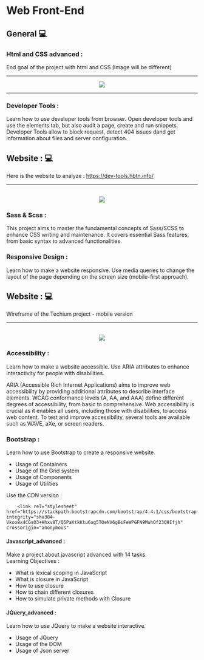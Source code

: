 # Web Front-End

## General 💻

### Html and CSS advanced :
End goal of the project with html and CSS (Image will be different)
<hr>
<p align="center">
 <img src="https://github.com/savvyh/holbertonschool-web_front_end/assets/139894873/07ffa73b-a836-44eb-bdfc-1132a7b35bae">
</p>

<hr>

### Developer Tools :
Learn how to use developer tools from browser. Open developer tools and use the elements tab, but also audit a page, create and run snippets.
Developer Tools allow to block request, detect 404 issues dand get information about files and server configuration.

## Website : 💻
Here is the website to analyze :  https://dev-tools.hbtn.info/
<hr>
<p align="center"><br>
  <img src="https://github.com/user-attachments/assets/b99534f8-f054-48e0-938e-c31d34ac731a">
</p>

### Sass & Scss :
This project aims to master the fundamental concepts of Sass/SCSS to enhance CSS writing and maintenance. It covers essential Sass features, from basic syntax to advanced functionalities.

### Responsive Design :
Learn how to make a website responsive. Use media queries to change the layout of the page depending on the screen size (mobile-first approach).

## Website : 💻
Wireframe of the Techium project - mobile version
<hr>
<p align="center"><br>
  <img src="https://github.com/user-attachments/assets/54dfa1cf-790c-48f7-80ef-89355b8e8a61">

### Accessibility :
Learn how to make a website accessible. Use ARIA attributes to enhance interactivity for people with disabilities.

ARIA (Accessible Rich Internet Applications) aims to improve web accessibility by providing additional attributes to describe interface elements. WCAG conformance levels (A, AA, and AAA) define different degrees of accessibility, from basic to comprehensive. Web accessibility is crucial as it enables all users, including those with disabilities, to access web content. To test and improve accessibility, several tools are available such as WAVE, aXe, or screen readers.

### Bootstrap :
Learn how to use Bootstrap to create a responsive website.

- Usage of Containers
- Usage of the Grid system
- Usage of Components
- Usage of Utilities

Use the CDN version : 
```
	<link rel="stylesheet" href="https://stackpath.bootstrapcdn.com/bootstrap/4.4.1/css/bootstrap.min.css" integrity="sha384-Vkoo8x4CGsO3+Hhxv8T/Q5PaXtkKtu6ug5TOeNV6gBiFeWPGFN9MuhOf23Q9Ifjh" crossorigin="anonymous"
```

#### Javascript_advanced : 
Make a project about javascript advanced with 14 tasks.<br>
Learning Objectives :

- What is lexical scoping in JavaScript
- What is closure in JavaScript
- How to use closure
- How to chain different closures
- How to simulate private methods with Closure

#### JQuery_advanced : 
Learn how to use JQuery to make a website interactive.

- Usage of JQuery
- Usage of the DOM
- Usage of Json server
